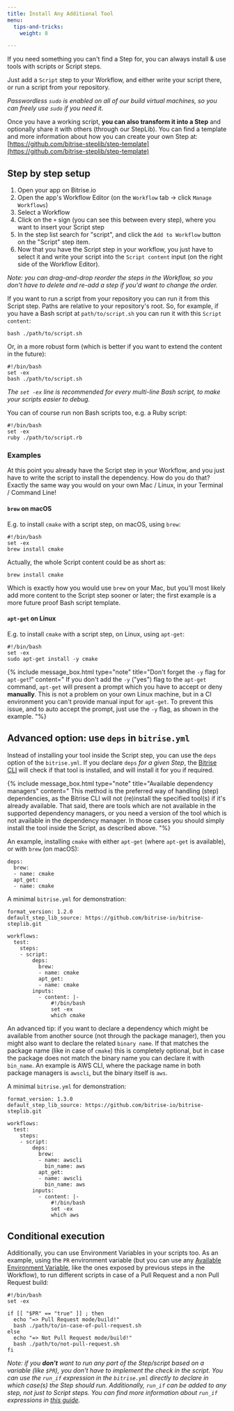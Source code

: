 ```yaml
---
title: Install Any Additional Tool
menu:
  tips-and-tricks:
    weight: 8

---
```

If you need something you can't find a Step for, you can always install & use tools with scripts or Script steps.

Just add a `Script` step to your Workflow, and either write your script there, or run a script from your repository.

_Passwordless `sudo` is enabled on all of our build virtual machines, so you can freely use `sudo` if you need it._

Once you have a working script, **you can also transform it into a Step** and optionally share it with others (through our StepLib).
You can find a template and more information about how you can create your own Step at: [https://github.com/bitrise-steplib/step-template](https://github.com/bitrise-steplib/step-template)

## Step by step setup

1. Open your app on Bitrise.io
2. Open the app's Workflow Editor (on the `Workflow` tab -> click `Manage Workflows`)
3. Select a Workflow
4. Click on the `+` sign (you can see this between every step), where you want to insert your Script step
5. In the step list search for "script", and click the `Add to Workflow` button on the "Script" step item.
6. Now that you have the Script step in your workflow, you just have to select it and write your script into the `Script content` input (on the right side of the Workflow Editor).

*Note: you can drag-and-drop reorder the steps in the Workflow, so you don't have to delete and re-add a step if you'd want to change the order.*

If you want to run a script from your repository you can run it from this Script step. Paths are relative to your repository's root. So, for example, if you have a Bash script at `path/to/script.sh` you can run it with this `Script content`:

```
bash ./path/to/script.sh
```

Or, in a more robust form (which is better if you want to extend the content in the future):

```
#!/bin/bash
set -ex
bash ./path/to/script.sh
```

*The `set -ex` line is recommended for every multi-line Bash script, to make your scripts easier to debug.*

You can of course run non Bash scripts too, e.g. a Ruby script:

```
#!/bin/bash
set -ex
ruby ./path/to/script.rb
```


### Examples

At this point you already have the Script step in your Workflow, and you just have to write the
script to install the dependency. How do you do that? Exactly the same way you would on
your own Mac / Linux, in your Terminal / Command Line!

#### `brew` on macOS

E.g. to install `cmake` with a script step, on macOS, using `brew`:

```
#!/bin/bash
set -ex
brew install cmake
```

Actually, the whole Script content could be as short as:

```
brew install cmake
```

Which is exactly how you would use `brew` on your Mac, but you'll most likely
add more content to the Script step sooner or later; the first
example is a more future proof Bash script template.


#### `apt-get` on Linux

E.g. to install `cmake` with a script step, on Linux, using `apt-get`:

```
#!/bin/bash
set -ex
sudo apt-get install -y cmake
```

{% include message_box.html type="note" title="Don't forget the `-y` flag for `apt-get`!" content="
If you don't add the `-y` (\"yes\") flag to the `apt-get` command, `apt-get` will
present a prompt which you have to accept or deny __manually__.
This is not a problem on your own Linux machine, but in a CI environment
you can't provide manual input for `apt-get`. To prevent this issue,
and to auto accept the prompt, just use the `-y` flag, as shown in the example.
"%}


## Advanced option: use `deps` in `bitrise.yml`

Instead of installing your tool inside the Script step, you can use the `deps` option
of the `bitrise.yml`. If you declare `deps` _for a given Step_,
the [Bitrise CLI](https://github.com/bitrise-io/bitrise)
will check if that tool is installed, and will install it for you if required.

{% include message_box.html type="note" title="Available dependency managers" content="
This method is the preferred way of handling (step) dependencies, as the Bitrise CLI
will not (re)install the specified tool(s) if it's already available.
That said, there are tools which are not available in the supported dependency managers,
or you need a version of the tool which is not available in the dependency manager.
In those cases you should simply install the tool inside the Script, as described above.
"%}

An example, installing `cmake` with either `apt-get` (where `apt-get` is available),
or with `brew` (on macOS):

```
deps:
  brew:
  - name: cmake
  apt_get:
  - name: cmake
```

A minimal `bitrise.yml` for demonstration:

```
format_version: 1.2.0
default_step_lib_source: https://github.com/bitrise-io/bitrise-steplib.git

workflows:
  test:
    steps:
    - script:
        deps:
          brew:
          - name: cmake
          apt_get:
          - name: cmake
        inputs:
          - content: |-
              #!/bin/bash
              set -ex
              which cmake
```

An advanced tip: if you want to declare a dependency which might be available from
another source (not through the package manager), then you might also want to declare the
related `binary name`. If that matches the package name (like in case of `cmake`) this is
completely optional, but in case the package does not match the binary name you can
declare it with `bin_name`. An example is AWS CLI, where the package name in both
package managers is `awscli`, but the binary itself is `aws`.

A minimal `bitrise.yml` for demonstration:

```
format_version: 1.3.0
default_step_lib_source: https://github.com/bitrise-io/bitrise-steplib.git

workflows:
  test:
    steps:
    - script:
        deps:
          brew:
          - name: awscli
            bin_name: aws
          apt_get:
          - name: awscli
            bin_name: aws
        inputs:
          - content: |-
              #!/bin/bash
              set -ex
              which aws
```


## Conditional execution

Additionally, you can use Environment Variables in your scripts too.
As an example, using the `PR` environment variable
(but you can use any [Available Environment Variable](/faq/available-environment-variables/),
like the ones exposed by previous steps in the Workflow),
to run different scripts in case of a Pull Request and a non Pull Request build:

```
#!/bin/bash
set -ex

if [[ "$PR" == "true" ]] ; then
  echo "=> Pull Request mode/build!"
  bash ./path/to/in-case-of-pull-request.sh
else
  echo "=> Not Pull Request mode/build!"
  bash ./path/to/not-pull-request.sh
fi
```

_Note: if you __don't__ want to run any part of the Step/script based on a variable (like `$PR`),
you don't have to implement the check in the script. You can use the `run_if` expression in
the `bitrise.yml` directly to declare in which case(s) the Step should run. Additionally,
`run_if` can be added to any step, not just to Script steps.
You can find more information about `run_if` expressions
in [this guide](/tips-and-tricks/disable-a-step-by-condition/#run-a-step-only-if-the-build-failed)._